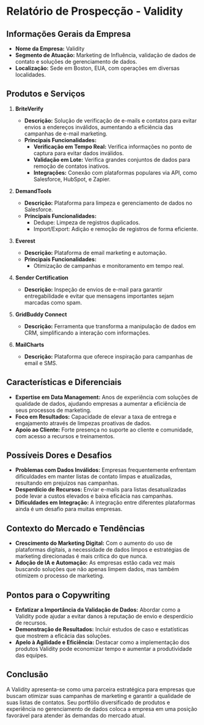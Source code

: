 # Relatório de Prospecção - Validity

## Informações Gerais da Empresa
- **Nome da Empresa:** Validity
- **Segmento de Atuação:** Marketing de Influência, validação de dados de contato e soluções de gerenciamento de dados.
- **Localização:** Sede em Boston, EUA, com operações em diversas localidades.

## Produtos e Serviços
1. **BriteVerify**
   - **Descrição:** Solução de verificação de e-mails e contatos para evitar envios a endereços inválidos, aumentando a eficiência das campanhas de e-mail marketing.
   - **Principais Funcionalidades:**
     - **Verificação em Tempo Real:** Verifica informações no ponto de captura para evitar dados inválidos.
     - **Validação em Lote:** Verifica grandes conjuntos de dados para remoção de contatos inativos.
     - **Integrações:** Conexão com plataformas populares via API, como Salesforce, HubSpot, e Zapier.

2. **DemandTools**
   - **Descrição:** Plataforma para limpeza e gerenciamento de dados no Salesforce.
   - **Principais Funcionalidades:**
     - Dedupe: Limpeza de registros duplicados.
     - Import/Export: Adição e remoção de registros de forma eficiente.

3. **Everest**
   - **Descrição:** Plataforma de email marketing e automação.
   - **Principais Funcionalidades:**
     - Otimização de campanhas e monitoramento em tempo real.

4. **Sender Certification**
   - **Descrição:** Inspeção de envios de e-mail para garantir entregabilidade e evitar que mensagens importantes sejam marcadas como spam.

5. **GridBuddy Connect**
   - **Descrição:** Ferramenta que transforma a manipulação de dados em CRM, simplificando a interação com informações.

6. **MailCharts**
   - **Descrição:** Plataforma que oferece inspiração para campanhas de email e SMS.

## Características e Diferenciais
- **Expertise em Data Management:** Anos de experiência com soluções de qualidade de dados, ajudando empresas a aumentar a eficiência de seus processos de marketing.
- **Foco em Resultados:** Capacidade de elevar a taxa de entrega e engajamento através de limpezas proativas de dados.
- **Apoio ao Cliente:** Forte presença no suporte ao cliente e comunidade, com acesso a recursos e treinamentos.

## Possíveis Dores e Desafios
- **Problemas com Dados Inválidos:** Empresas frequentemente enfrentam dificuldades em manter listas de contato limpas e atualizadas, resultando em prejuízos nas campanhas.
- **Desperdício de Recursos:** Enviar e-mails para listas desatualizadas pode levar a custos elevados e baixa eficácia nas campanhas.
- **Dificuldades em Integração:** A integração entre diferentes plataformas ainda é um desafio para muitas empresas.

## Contexto do Mercado e Tendências
- **Crescimento do Marketing Digital:** Com o aumento do uso de plataformas digitais, a necessidade de dados limpos e estratégias de marketing direcionadas é mais crítica do que nunca.
- **Adoção de IA e Automação:** As empresas estão cada vez mais buscando soluções que não apenas limpem dados, mas também otimizem o processo de marketing.

## Pontos para o Copywriting
- **Enfatizar a Importância da Validação de Dados:** Abordar como a Validity pode ajudar a evitar danos à reputação de envio e desperdício de recursos.
- **Demonstração de Resultados:** Incluir estudos de caso e estatísticas que mostrem a eficácia das soluções.
- **Apelo à Agilidade e Eficiência:** Destacar como a implementação dos produtos Validity pode economizar tempo e aumentar a produtividade das equipes.

## Conclusão
A Validity apresenta-se como uma parceira estratégica para empresas que buscam otimizar suas campanhas de marketing e garantir a qualidade de suas listas de contatos. Seu portfólio diversificado de produtos e experiência no gerenciamento de dados coloca a empresa em uma posição favorável para atender às demandas do mercado atual.